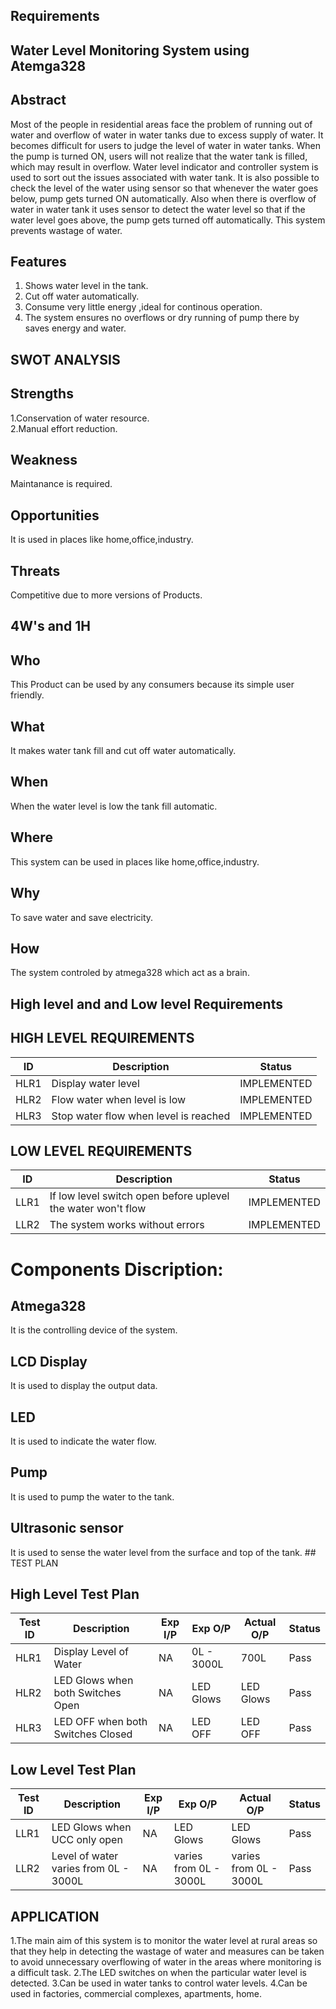 ﻿## Requirements
## Water Level Monitoring System using Atemga328
## Abstract 
Most of the people in residential areas face the problem of running out of water and overflow of water in water tanks due to excess supply of water. It becomes difficult for users to judge the level of water in water tanks. When the pump is turned ON, users will not realize that the water tank is filled, which may result in overflow. Water level indicator and controller system is used to sort out the issues associated with water tank. It is also possible to check the level of the water using sensor so that whenever the water goes below, pump gets turned ON automatically. Also when there is overflow of water in water tank it uses sensor to detect the water level so that if the water level goes above, the pump gets turned off automatically. This system prevents wastage of water.

 ## Features
1. Shows water level  in the tank.
2. Cut off water automatically.
3. Consume very little energy ,ideal for continous operation.
4. The system ensures no overflows or dry running of pump there by saves energy  and water.

## SWOT ANALYSIS

## Strengths
1.Conservation of water resource.  
2.Manual effort reduction.

## Weakness
Maintanance is required.
## Opportunities

It is used in places like home,office,industry.
## Threats

Competitive due to more versions of Products.
## 4W's and 1H

## Who

This Product can be used by any consumers because its simple user friendly.
## What

It makes water tank fill and cut off water automatically.
## When

When the water level is low the tank fill automatic.
## Where

This system can be used in places like home,office,industry.
## Why
To save water and save electricity.
## How

The system controled by atmega328 which act as a brain.
## High level and and Low level Requirements
## HIGH LEVEL REQUIREMENTS
| ID |Description  |Status|
|--|--|--|
|HLR1  | Display water level |IMPLEMENTED|
|HLR2|Flow water when level is low|IMPLEMENTED|
|HLR3|Stop water flow when level is reached|IMPLEMENTED|
## LOW LEVEL REQUIREMENTS
|ID |Description  |Status|
|--|--|--|
| LLR1 |If low level switch open before uplevel the water won't flow  |IMPLEMENTED|
|LLR2|The system works without errors|IMPLEMENTED|

# Components Discription:
## Atmega328
It is the controlling device of the system.
## LCD Display
It is used to display the output data.
## LED
It is used to indicate the water flow.
## Pump
It is used to pump the water to the tank.
## Ultrasonic sensor
It is used to sense the water level from the surface and top of the tank.
﻿## TEST PLAN
## High Level Test Plan
| Test ID | Description | Exp I/P | Exp O/P |  Actual O/P|Status |
|--|--|--|--|--|--|
|HLR1 |  Display Level of Water|NA|0L - 3000L|700L|Pass|
|HLR2|LED Glows when both Switches Open|NA|LED Glows|LED Glows|Pass|
|HLR3|LED OFF when both Switches Closed|NA|LED OFF|LED OFF|Pass|
## Low Level Test Plan
|  Test ID| Description |Exp I/P|Exp O/P|Actual O/P|Status |
|--|--|--|--|--|--|
| LLR1 | LED Glows when UCC only open |NA|LED Glows|LED Glows|Pass|
|LLR2|Level of water varies from 0L - 3000L|NA|varies from 0L - 3000L|varies from 0L - 3000L|Pass|
## APPLICATION
1.The main aim of this system is to monitor the water level at rural areas so that they help in detecting the wastage of water and measures can be taken to avoid unnecessary overflowing of water in the areas where monitoring is a difficult task. 
2.The LED switches on when the particular water level is detected.
3.Can be used in water tanks to control water levels.
4.Can be used in factories, commercial complexes, apartments, home.
